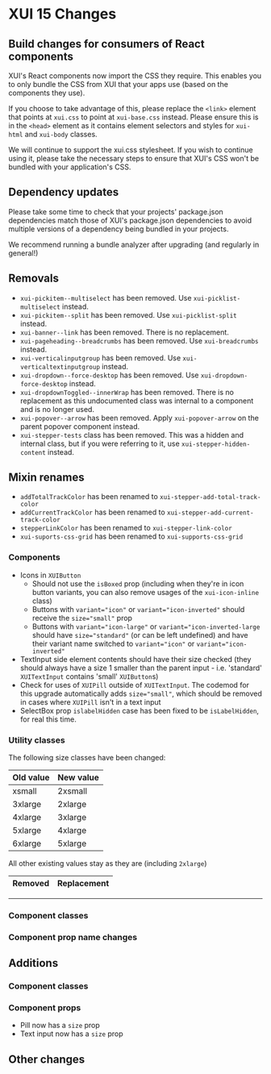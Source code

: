 # XUI 15 Changes

## Build changes for consumers of React components

XUI's React components now import the CSS they require.
This enables you to only bundle the CSS from XUI that your apps use (based on the components they use).

If you choose to take advantage of this, please replace the `<link>` element that points at `xui.css` to point
at `xui-base.css` instead. Please ensure this is in the `<head>` element as it contains element selectors
and styles for `xui-html` and `xui-body` classes.

We will continue to support the xui.css stylesheet. If you wish to continue using it, please take the necessary steps to
ensure that XUI's CSS won't be bundled with your application's CSS.

## Dependency updates

Please take some time to check that your projects' package.json dependencies match those of XUI's package.json
dependencies to avoid multiple versions of a dependency being bundled in your projects.

We recommend running a bundle analyzer after upgrading (and regularly in general!)

## Removals

* `xui-pickitem--multiselect` has been removed. Use `xui-picklist-multiselect` instead.
* `xui-pickitem--split` has been removed. Use `xui-picklist-split` instead.
* `xui-banner--link` has been removed. There is no replacement.
* `xui-pageheading--breadcrumbs` has been removed. Use `xui-breadcrumbs` instead.
* `xui-verticalinputgroup` has been removed. Use `xui-verticaltextinputgroup` instead.
* `xui-dropdown--force-desktop` has been removed. Use `xui-dropdown-force-desktop` instead.
* `xui-dropdownToggled--innerWrap` has been removed. There is no replacement as this undocumented class was internal to a component and is no longer used.
* `xui-popover--arrow` has been removed. Apply `xui-popover-arrow` on the parent popover component instead.
* `xui-stepper-tests` class has been removed. This was a hidden and internal class, but if you were referring to it, use `xui-stepper-hidden-content` instead.

## Mixin renames

* `addTotalTrackColor` has been renamed to `xui-stepper-add-total-track-color`
* `addCurrentTrackColor` has been renamed to `xui-stepper-add-current-track-color`
* `stepperLinkColor` has been renamed to `xui-stepper-link-color`
* `xui-suports-css-grid` has been renamed to `xui-supports-css-grid`

### Components

- Icons in `XUIButton`
	- Should not use the `isBoxed` prop (including when they're in icon button variants, you can also remove usages of the `xui-icon-inline` class)
	- Buttons with `variant="icon"` or `variant="icon-inverted"` should receive the `size="small"` prop
	- Buttons with `variant="icon-large"` or `variant="icon-inverted-large` should have `size="standard"` (or can be left undefined) and have their variant name switched to `variant="icon"` or `variant="icon-inverted"`
- TextInput side element contents should have their size checked (they should always have a size 1 smaller than the parent input - i.e. 'standard' `XUITextInput` contains 'small' `XUIButton`s)
- Check for uses of `XUIPill` outside of `XUITextInput`. The codemod for this upgrade automatically adds `size="small"`, which should be removed in cases where `XUIPill` isn't in a text input
- SelectBox prop `islabelHidden` case has been fixed to be `isLabelHidden`, for real this time.

### Utility classes

The following size classes have been changed:

| Old value | New value |
|-----------|-----------|
| xsmall    | 2xsmall   |
| 3xlarge   | 2xlarge   |
| 4xlarge   | 3xlarge   |
| 5xlarge   | 4xlarge   |
| 6xlarge   | 5xlarge   |

All other existing values stay as they are (including `2xlarge`)

| Removed       | Replacement    |
| ------------- | :------------- |


---

### Component classes



### Component prop name changes



## Additions

### Component classes


### Component props

* Pill now has a `size` prop
* Text input now has a `size` prop

## Other changes
